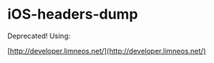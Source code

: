 # iOS-headers-dump

Deprecated! Using:

[http://developer.limneos.net/](http://developer.limneos.net/)
